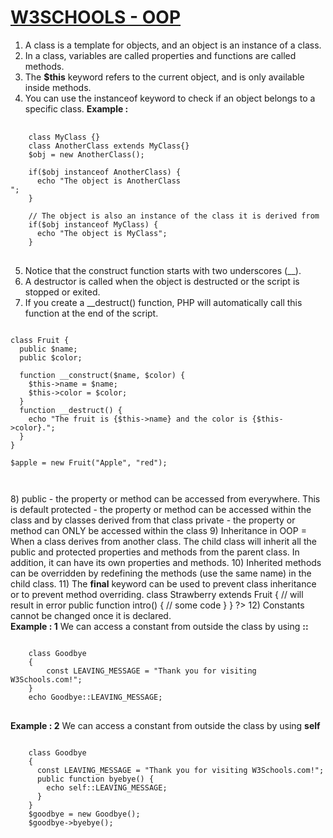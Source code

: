 # <a href="https://www.w3schools.com/php/php_oop_what_is.asp">W3SCHOOLS - OOP</a>

1)	A class is a template for objects, and an object is an instance of a class.
2)	In a class, variables are called properties and functions are called methods.
3)	The <strong>$this</strong> keyword refers to the current object, and is only available inside methods.
4)	You can use the instanceof keyword to check if an object belongs to a specific class.
<strong>Example : </strong>
<pre>
  <code>
    class MyClass {}
    class AnotherClass extends MyClass{}
    $obj = new AnotherClass();

    if($obj instanceof AnotherClass) {
      echo "The object is AnotherClass<br>";
    }

    // The object is also an instance of the class it is derived from
    if($obj instanceof MyClass) {
      echo "The object is MyClass";
    }
  </code>  
</pre>
5)	Notice that the construct function starts with two underscores (__).
6)	A destructor is called when the object is destructed or the script is stopped or exited.
7)	If you create a __destruct() function, PHP will automatically call this function at the end of the script.
<pre>
<code>
class Fruit {
  public $name;
  public $color;

  function __construct($name, $color) {
    $this->name = $name;
    $this->color = $color;
  }
  function __destruct() {
    echo "The fruit is {$this->name} and the color is {$this->color}.";
  }
}

$apple = new Fruit("Apple", "red");
</pre>
</code>
8)	public - the property or method can be accessed from everywhere. This is default
protected - the property or method can be accessed within the class and by classes derived from that class
private - the property or method can ONLY be accessed within the class
9)	Inheritance in OOP = When a class derives from another class.
The child class will inherit all the public and protected properties and methods from the parent class. In addition, it can have its own properties and methods.
10)	Inherited methods can be overridden by redefining the methods (use the same name) in the child class.
11)	The <strong>final</strong> keyword can be used to prevent class inheritance or to prevent method overriding.
<?php
class Fruit {
  final public function intro() {
    // some code
  }
}

class Strawberry extends Fruit {
  // will result in error
  public function intro() {
    // some code
  }
}
?>
12) Constants cannot be changed once it is declared.
<br/>
<strong>Example : 1</strong> We can access a constant from outside the class by using <strong>::</strong>
<br/>
<pre>
<code>
	class Goodbye 
	{
		const LEAVING_MESSAGE = "Thank you for visiting W3Schools.com!";
	}
	echo Goodbye::LEAVING_MESSAGE;
</code>
</pre>
<strong>Example : 2</strong> We can access a constant from outside the class by using <strong>self</strong>
<br/>
<pre>
<code>
	class Goodbye 
	{
	  const LEAVING_MESSAGE = "Thank you for visiting W3Schools.com!";
	  public function byebye() {
	    echo self::LEAVING_MESSAGE;
	  }
	}
	$goodbye = new Goodbye();
	$goodbye->byebye();
</code>
</pre>
